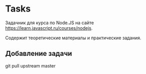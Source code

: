 # Tasks


Задачник для курса по Node.JS на сайте https://learn.javascript.ru/courses/nodejs.

Содержит теоретические материалы и практические задания.

## Добавление задачи
git pull upstream master

